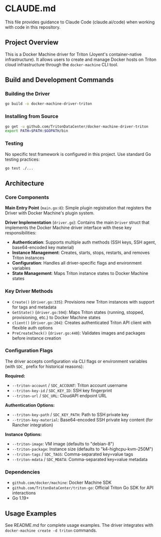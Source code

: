 # CLAUDE.md

This file provides guidance to Claude Code (claude.ai/code) when working with code in this repository.

## Project Overview

This is a Docker Machine driver for Triton (Joyent's container-native infrastructure). It allows users to create and manage Docker hosts on Triton cloud infrastructure through the `docker-machine` CLI tool.

## Build and Development Commands

### Building the Driver
```bash
go build -o docker-machine-driver-triton
```

### Installing from Source
```bash
go get -u github.com/TritonDataCenter/docker-machine-driver-triton
export PATH=$PATH:$GOPATH/bin
```

### Testing
No specific test framework is configured in this project. Use standard Go testing practices:
```bash
go test ./...
```

## Architecture

### Core Components

**Main Entry Point** (`main.go:8`): Simple plugin registration that registers the Driver with Docker Machine's plugin system.

**Driver Implementation** (`driver.go`): Contains the main `Driver` struct that implements the Docker Machine driver interface with these key responsibilities:

- **Authentication**: Supports multiple auth methods (SSH keys, SSH agent, base64-encoded key material)
- **Instance Management**: Creates, starts, stops, restarts, and removes Triton instances
- **Configuration**: Handles all driver-specific flags and environment variables
- **State Management**: Maps Triton instance states to Docker Machine states

### Key Driver Methods

- `Create()` (`driver.go:335`): Provisions new Triton instances with support for tags and metadata
- `GetState()` (`driver.go:594`): Maps Triton states (running, stopped, provisioning, etc.) to Docker Machine states
- `client()` (`driver.go:204`): Creates authenticated Triton API client with flexible auth options
- `PreCreateCheck()` (`driver.go:440`): Validates images and packages before instance creation

### Configuration Flags

The driver accepts configuration via CLI flags or environment variables (with `SDC_` prefix for historical reasons):

**Required:**
- `--triton-account` / `SDC_ACCOUNT`: Triton account username
- `--triton-key-id` / `SDC_KEY_ID`: SSH key fingerprint  
- `--triton-url` / `SDC_URL`: CloudAPI endpoint URL

**Authentication Options:**
- `--triton-key-path` / `SDC_KEY_PATH`: Path to SSH private key
- `--triton-key-material`: Base64-encoded SSH private key content (for Rancher integration)

**Instance Options:**
- `--triton-image`: VM image (defaults to "debian-8")
- `--triton-package`: Instance size (defaults to "k4-highcpu-kvm-250M")
- `--triton-tags` / `SDC_TAGS`: Comma-separated key=value tags
- `--triton-mdata` / `SDC_MDATA`: Comma-separated key=value metadata

### Dependencies

- `github.com/docker/machine`: Docker Machine SDK
- `github.com/TritonDataCenter/triton-go`: Official Triton Go SDK for API interactions
- Go 1.19+

## Usage Examples

See README.md for complete usage examples. The driver integrates with `docker-machine create -d triton` commands.
